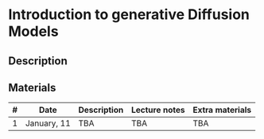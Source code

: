 # Introduction to generative Diffusion Models

## Description

## Materials

| # | Date | Description | Lecture notes | Extra materials |
|---|---|---|---|---|
| 1 | January, 11 | TBA  | TBA | TBA |